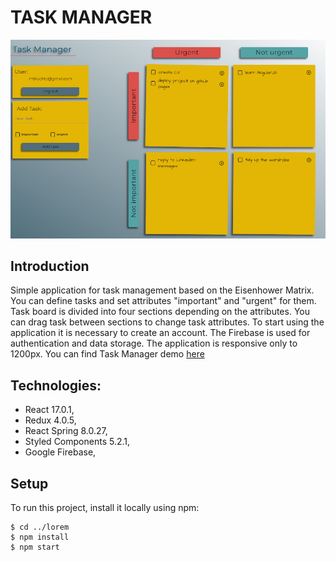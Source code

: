 # TASK MANAGER

![task-manager-photo](./src/assets/images/taskManager_view.jpg)

## Introduction

Simple application for task management based on the Eisenhower Matrix. You can define tasks and set attributes "important" and "urgent" for them.
Task board is divided into four sections depending on the attributes. You can drag task between sections to change task attributes.
To start using the application it is necessary to create an account. The Firebase is used for authentication and data storage.
The application is responsive only to 1200px. You can find Task Manager demo [here](https://mtkuchta.github.io/task-manager)

## Technologies:

- React 17.0.1,
- Redux 4.0.5,
- React Spring 8.0.27,
- Styled Components 5.2.1,
- Google Firebase,

## Setup

To run this project, install it locally using npm:

```
$ cd ../lorem
$ npm install
$ npm start
```
